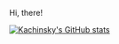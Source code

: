 Hi, there!

[![Kachinsky's GitHub stats](https://github-readme-stats.vercel.app/api?username=kb1ns&show_icons=true&hide_rank=true&count_private=true&theme=cobalt)](https://github.com/anuraghazra/github-readme-stats)
